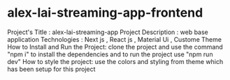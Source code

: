 # alex-lai-streaming-app-frontend
Project's Title : alex-lai-streaming-app
Project Description : web base application 
Technologies : Next js , React js , Material Ui , Custome Theme
How to Install and Run the Project: clone the project and use the command "npm i" to install the dependencies and to run the project use "npm run dev" 
How to style the project: use the colors and styling from theme which has been setup for this project
